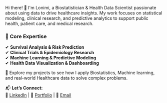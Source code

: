 Hi there! 👋 I'm Lonimi, a Biostatistician & Health Data Scientist passionate about using data to drive healthcare insights. My work focuses on statistical modeling, clinical research, and predictive analytics to support public health, patient care, and medical research.  

### 🔬 **Core Expertise**  
✔ **Survival Analysis & Risk Prediction**  
✔ **Clinical Trials & Epidemiology Research**  
✔ **Machine Learning & Predictive Modeling**  
✔ **Health Data Visualization & Dashboarding**  

📌 Explore my projects to see how I apply Biostatistics, Machine learning, and real-world Healthcare data to solve complex problems.  

📬 **Let’s Connect:**  
🔗 [LinkedIn](https://www.linkedin.com/in/lonimi-olatona) | 🐍 [Portfolio](https://lonimitona.github.io/) | 📧 [Email](mailto:ocladitan@gmail.com)  


